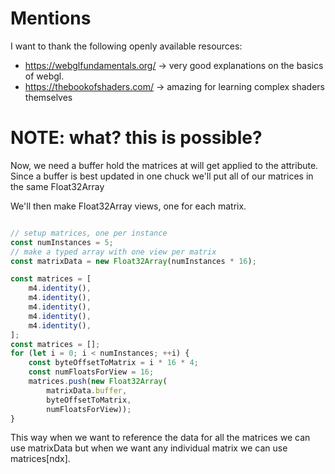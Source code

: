 # Mentions
I want to thank the following openly available resources: 
- https://webglfundamentals.org/ -> very good explanations on the basics of webgl.
- https://thebookofshaders.com/ -> amazing for learning complex shaders themselves



# NOTE: what? this is possible? 

Now, we need a buffer hold the matrices at will get applied to the attribute. Since a buffer is best updated in one chuck we'll put all of our matrices in the same Float32Array

We'll then make Float32Array views, one for each matrix.
```js

// setup matrices, one per instance
const numInstances = 5;
// make a typed array with one view per matrix
const matrixData = new Float32Array(numInstances * 16);

const matrices = [
    m4.identity(),
    m4.identity(),
    m4.identity(),
    m4.identity(),
    m4.identity(),
];
const matrices = [];
for (let i = 0; i < numInstances; ++i) {
    const byteOffsetToMatrix = i * 16 * 4;
    const numFloatsForView = 16;
    matrices.push(new Float32Array(
        matrixData.buffer,
        byteOffsetToMatrix,
        numFloatsForView));
}
```
This way when we want to reference the data for all the matrices we can use matrixData but when we want any individual matrix we can use matrices[ndx].